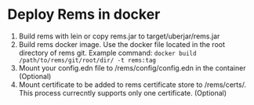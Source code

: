 # Deploy Rems in docker

1. Build rems with lein or copy rems.jar to target/uberjar/rems.jar
2. Build rems docker image. Use the docker file located in the root directory of rems git.
Example command: `docker build /path/to/rems/git/root/dir/ -t rems:tag`
2. Mount your config.edn file to /rems/config/config.edn in the container (Optional)
3. Mount certificate to be added to rems certificate store to /rems/certs/.
This process currecntly supports only one certificate. (Optional)
